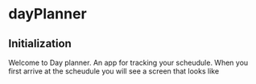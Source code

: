 # dayPlanner

## Initialization
Welcome to Day planner. An app for tracking your scheudule. When you first arrive at the scheudule you will see a screen that looks like 
